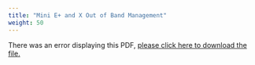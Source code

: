 ```yaml
---
title: "Mini E+ and X Out of Band Management"
weight: 50
---
```


<object data="https://www.truenas.com/docs/files/MiniE+XOOBM1.2.pdf" type="application/pdf" width="95%" height="1000">
  There was an error displaying this PDF, <a href="https://www.truenas.com/docs/files/MiniE+XOOBM1.2.pdf">please click here to download the file.</a>
</object>
